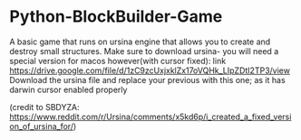 # Python-BlockBuilder-Game
A basic game that runs on ursina engine that allows you to create and destroy small structures.
Make sure to download ursina- you will need a special version for macos however(with cursor fixed): link https://drive.google.com/file/d/1zC9zcUxjxklZx17oVQHk_LIpZDtI2TP3/view
Download the ursina file and replace your previous with this one; as it has darwin cursor enabled properly

(credit to SBDYZA: https://www.reddit.com/r/Ursina/comments/x5kd6p/i_created_a_fixed_version_of_ursina_for/)



